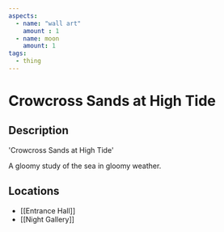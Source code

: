 ```yaml
---
aspects: 
  - name: "wall art"
    amount : 1
  - name: moon
    amount: 1
tags:
  - thing
---
```


# Crowcross Sands at High Tide

## Description
'Crowcross Sands at High Tide'

A gloomy study of the sea in gloomy weather.
## Locations
- [[Entrance Hall]]
- [[Night Gallery]]